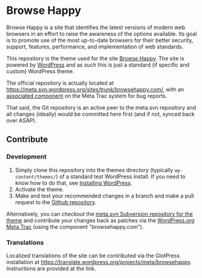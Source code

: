Browse Happy
===========

Browse Happy is a site that identifies the latest versions of modern web browsers in an effort to raise the awareness of the options available. Its goal is to promote use of the most up-to-date browsers for their better security, support, features, performance, and implementation of web standards.

This repository is the theme used for the site [Browse Happy](https://browsehappy.com). The site is powered by [WordPress](https://wordpress.org) and as such this is just a standard (if specific and custom) WordPress theme.

The official repository is actually located at <https://meta.svn.wordpress.org/sites/trunk/browsehappy.com/>, with an [associated component](https://meta.trac.wordpress.org/query?status=accepted&status=assigned&status=new&status=reopened&status=reviewing&component=browsehappy.com&col=id&col=summary&col=component&col=owner&col=type&col=status&col=priority&order=priority) on the Meta Trac system for bug reports.

That said, the Git repository is an active peer to the meta.svn repository and all changes (ideally) would be committed here first (and if not, synced back over ASAP).

Contribute
----------

### Development

1. Simply clone this repository into the themes directory (typically `wp-content/themes/`) of a standard test WordPress install. If you need to know how to do that, see [Installing WordPress](https://codex.wordpress.org/Installing_WordPress).
2. Activate the theme.
3. Make and test your recommended changes in a branch and make a pull request to the [Github repository](https://github.com/WordPress/browsehappy).

Alternatively, you can checkout the [meta.svn Subversion repository for the theme](https://meta.svn.wordpress.org/sites/trunk/browsehappy.com/public_html/) and contribute your changes back as patches via the [WordPress.org Meta Trac](https://meta.trac.wordpress.org/) (using the component "browsehappy.com").

### Translations

Localized translations of the site can be contributed via the GlotPress installation at <https://translate.wordpress.org/projects/meta/browsehappy>. Instructions are provided at the link.
